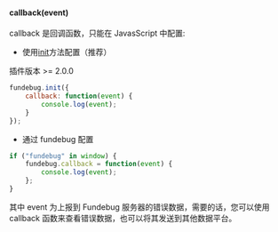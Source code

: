 #### callback(event)

callback 是回调函数，只能在 JavasScript 中配置:

-   使用[init](../api/init.md)方法配置（推荐）

插件版本 >= 2.0.0

```js
fundebug.init({
    callback: function(event) {
        console.log(event);
    }
});
```

-   通过 fundebug 配置

```js
if ("fundebug" in window) {
    fundebug.callback = function(event) {
        console.log(event);
    };
}
```

其中 event 为上报到 Fundebug 服务器的错误数据，需要的话，您可以使用 callback 函数来查看错误数据，也可以将其发送到其他数据平台。
